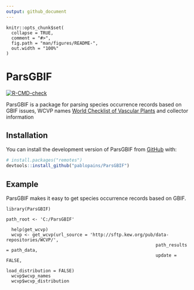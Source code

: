 ```yaml
---
output: github_document
---
```


<!-- README.md is generated from README.Rmd. Please edit that file -->

```{r, include = FALSE}
knitr::opts_chunk$set(
  collapse = TRUE,
  comment = "#>",
  fig.path = "man/figures/README-",
  out.width = "100%"
)
```

# ParsGBIF

<!-- badges: start -->
<!-- badges: start -->
[![R-CMD-check](https://github.com/p/ParsGBIF/pablopains/R-CMD-check/badge.svg)](https://github.com/pablopains/ParsGBIF/actions)
<!-- badges: end -->

<!-- badges: end -->

ParsGBIF is a package for parsing species occurrence records based on GBIF issues, WCVP names [World Checklist of Vascular Plants](https://powo.science.kew.org//) and collector information 

## Installation

You can install the development version of ParsGBIF from [GitHub](https://github.com/) with:

``` r
# install.packages("remotes")
devtools::install_github("pablopains/ParsGBIF")
```

## Example

ParsGBIF makes it easy to get species occurrence records based on GBIF.

```{r example, eval=FALSE}
library(ParsGBIF)

path_root <- 'C:/ParsGBIF'

  help(get_wcvp)
  wcvp <- get_wcvp(url_source = 'http://sftp.kew.org/pub/data-repositories/WCVP/',
                                                         path_results = path_data,
                                                         update = FALSE,
                                                         load_distribution = FALSE)
  wcvp$wcvp_names
  wcvp$wcvp_distribution
```


